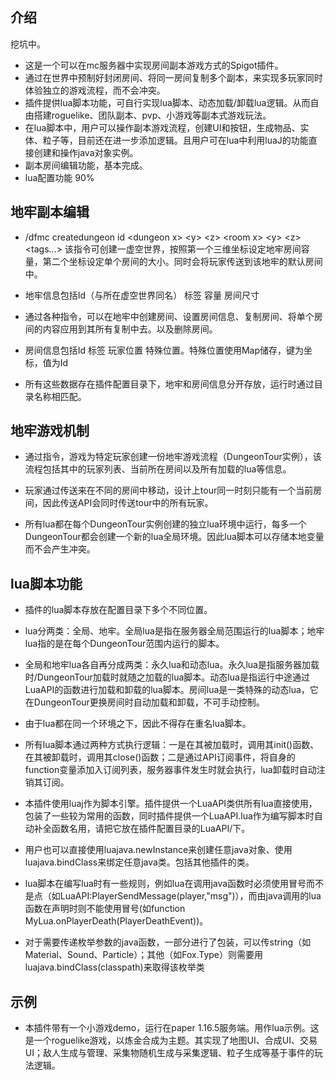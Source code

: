 ## 介绍
挖坑中。
* 这是一个可以在mc服务器中实现房间副本游戏方式的Spigot插件。
* 通过在世界中预制好封闭房间、将同一房间复制多个副本，来实现多玩家同时体验独立的游戏流程，而不会冲突。
* 插件提供lua脚本功能，可自行实现lua脚本、动态加载/卸载lua逻辑。从而自由搭建roguelike、团队副本、pvp、小游戏等副本式游戏玩法。
* 在lua脚本中，用户可以操作副本游戏流程，创建UI和按钮，生成物品、实体、粒子等，目前还在进一步添加逻辑。且用户可在lua中利用luaJ的功能直接创建和操作java对象实例。
* 副本房间编辑功能，基本完成。
* lua配置功能 90%

## 地牢副本编辑
* /dfmc createdungeon id \<dungeon x> \<y> \<z> \<room x> \<y> \<z> \<tags...> 该指令可创建一虚空世界，按照第一个三维坐标设定地牢房间容量，第二个坐标设定单个房间的大小。同时会将玩家传送到该地牢的默认房间中。

* 地牢信息包括Id（与所在虚空世界同名） 标签 容量 房间尺寸

* 通过各种指令，可以在地牢中创建房间、设置房间信息、复制房间、将单个房间的内容应用到其所有复制中去。以及删除房间。

* 房间信息包括Id 标签 玩家位置 特殊位置。特殊位置使用Map储存，键为坐标，值为Id

* 所有这些数据存在插件配置目录下，地牢和房间信息分开存放，运行时通过目录名称相匹配。

## 地牢游戏机制
* 通过指令，游戏为特定玩家创建一份地牢游戏流程（DungeonTour实例），该流程包括其中的玩家列表、当前所在房间以及所有加载的lua等信息。

* 玩家通过传送来在不同的房间中移动，设计上tour同一时刻只能有一个当前房间，因此传送API会同时传送tour中的所有玩家。

* 所有lua都在每个DungeonTour实例创建的独立lua环境中运行，每多一个DungeonTour都会创建一个新的lua全局环境。因此lua脚本可以存储本地变量而不会产生冲突。


## lua脚本功能
* 插件的lua脚本存放在配置目录下多个不同位置。

* lua分两类：全局、地牢。全局lua是指在服务器全局范围运行的lua脚本；地牢lua指的是在每个DungeonTour范围内运行的脚本。
* 全局和地牢lua各自再分成两类：永久lua和动态lua。永久lua是指服务器加载时/DungeonTour加载时就随之加载的lua脚本。动态lua是指运行中途通过LuaAPI的函数进行加载和卸载的lua脚本。房间lua是一类特殊的动态lua，它在DungeonTour更换房间时自动加载和卸载，不可手动控制。

* 由于lua都在同一个环境之下，因此不得存在重名lua脚本。

* 所有lua脚本通过两种方式执行逻辑：一是在其被加载时，调用其init()函数、在其被卸载时，调用其close()函数；二是通过API订阅事件，将自身的function变量添加入订阅列表，服务器事件发生时就会执行，lua卸载时自动注销其订阅。

* 本插件使用luaj作为脚本引擎。插件提供一个LuaAPI类供所有lua直接使用，包装了一些较为常用的函数，同时插件提供一个LuaAPI.lua作为编写脚本时自动补全函数名用，请把它放在插件配置目录的LuaAPI/下。

* 用户也可以直接使用luajava.newInstance来创建任意java对象、使用luajava.bindClass来绑定任意java类。包括其他插件的类。

* lua脚本在编写lua时有一些规则，例如lua在调用java函数时必须使用冒号而不是点（如LuaAPI:PlayerSendMessage(player,"msg")），而由java调用的lua函数在声明时则不能使用冒号(如function MyLua.onPlayerDeath(PlayerDeathEvent))。

* 对于需要传递枚举参数的java函数，一部分进行了包装，可以传string（如Material、Sound、Particle）；其他（如Fox.Type）则需要用luajava.bindClass(classpath)来取得该枚举类

## 示例
* 本插件带有一个小游戏demo，运行在paper 1.16.5服务端。用作lua示例。这是一个roguelike游戏，以炼金合成为主题。其实现了地图UI、合成UI、交易UI；敌人生成与管理、采集物随机生成与采集逻辑、粒子生成等基于事件的玩法逻辑。

